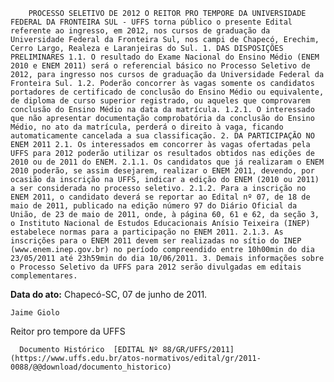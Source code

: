         PROCESSO SELETIVO DE 2012 O REITOR PRO TEMPORE DA UNIVERSIDADE FEDERAL DA FRONTEIRA SUL - UFFS torna público o presente Edital referente ao ingresso, em 2012, nos cursos de graduação da Universidade Federal da Fronteira Sul, nos campi de Chapecó, Erechim, Cerro Largo, Realeza e Laranjeiras do Sul. 1. DAS DISPOSIÇÕES PRELIMINARES 1.1. O resultado do Exame Nacional do Ensino Médio (ENEM 2010 e ENEM 2011) será o referencial básico no Processo Seletivo de 2012, para ingresso nos cursos de graduação da Universidade Federal da Fronteira Sul. 1.2. Poderão concorrer às vagas somente os candidatos portadores de certificado de conclusão do Ensino Médio ou equivalente, de diploma de curso superior registrado, ou aqueles que comprovarem conclusão do Ensino Médio na data da matrícula. 1.2.1. O interessado que não apresentar documentação comprobatória da conclusão do Ensino Médio, no ato da matrícula, perderá o direito à vaga, ficando automaticamente cancelada a sua classificação. 2. DA PARTICIPAÇÃO NO ENEM 2011 2.1. Os interessados em concorrer às vagas ofertadas pela UFFS para 2012 poderão utilizar os resultados obtidos nas edições de 2010 ou de 2011 do ENEM. 2.1.1. Os candidatos que já realizaram o ENEM 2010 poderão, se assim desejarem, realizar o ENEM 2011, devendo, por ocasião da inscrição na UFFS, indicar a edição do ENEM (2010 ou 2011) a ser considerada no processo seletivo. 2.1.2. Para a inscrição no ENEM 2011, o candidato deverá se reportar ao Edital nº 07, de 18 de maio de 2011, publicado na edição número 97 do Diário Oficial da União, de 23 de maio de 2011, onde, à página 60, 61 e 62, da seção 3, o Instituto Nacional de Estudos Educacionais Anísio Teixeira (INEP) estabelece normas para a participação no ENEM 2011. 2.1.3. As inscrições para o ENEM 2011 devem ser realizadas no sítio do INEP (www.enem.inep.gov.br) no período compreendido entre 10h00min do dia 23/05/2011 até 23h59min do dia 10/06/2011. 3. Demais informações sobre o Processo Seletivo da UFFS para 2012 serão divulgadas em editais complementares. 

   **Data do ato:** Chapecó-SC, 07 de junho de 2011.   
 

    Jaime Giolo   
 Reitor pro tempore da UFFS 

      Documento Histórico  [EDITAL Nº 88/GR/UFFS/2011](https://www.uffs.edu.br/atos-normativos/edital/gr/2011-0088/@@download/documento_historico)     
      